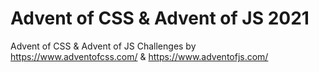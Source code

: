 # Advent of CSS & Advent of JS 2021
Advent of CSS &amp; Advent of JS Challenges by https://www.adventofcss.com/ &amp; https://www.adventofjs.com/
